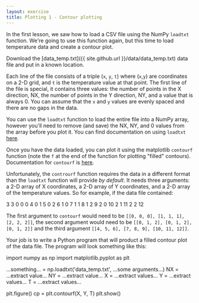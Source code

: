 ```yaml
---
layout: exercise
title: Plotting 1 - Contour plotting
---
```


In the first lesson, we saw how to load a CSV file using the NumPy `loadtxt` function. 
We're going to use this function again, but this time to load temperature data and 
create a contour plot.

Download the [data_temp.txt]({{ site.github.url }}/data/data_temp.txt) data file and
put in a known location. 

Each line of the file consists of a triple (`x`, `y`, `t`) where
(`x`,`y`) are coordinates on a 2-D grid, and `t` is the temperature value at that point.
The first line of the file is special, it contains three values: the number of points in the
X direction, NX, the number of points in the Y direction, NY, and a value that is always 0.
You can assume that the `x` and `y` values are evenly spaced and there are no gaps in the data.

You can use the `loadtxt` function to load the entire file into a NumPy array, however you'll
need to remove (and save) the NX, NY, and 0 values from the array before you plot it. You can
find documentation on using `loadtxt` [here](https://docs.scipy.org/doc/numpy/reference/generated/numpy.loadtxt.html).

Once you have the data loaded, you can plot it using the matplotlib `contourf` function (note the `f` at the end
of the function for plotting "filled" contours). Documentation for `contourf` is 
[here](https://matplotlib.org/api/_as_gen/matplotlib.axes.Axes.contourf.html). 

Unfortunately, the `controurf` function requires the data in a different format than the `loadtxt` function will
provide *by default*. It needs three arguments: a 2-D array of X coordinates, a 2-D array of Y coordinates, and a 2-D
array of the temperature values. So for example, if the data file contained:

 3 3 0
 0 0 4
 0 1 5
 0 2 6
 1 0 7
 1 1 8
 1 2 9
 2 0 10
 2 1 11
 2 2 12

The first argument to `contourf` would need to be `[[0, 0, 0], [1, 1, 1], [2, 2, 2]]`, the second argument
would need to be `[[0, 1, 2], [0, 1, 2], [0, 1, 2]]` and the third argument `[[4, 5, 6], [7, 8, 9], [10, 11, 12]]`.

Your job is to write a Python program that will product a filled contour plot of the data file. The program will look
something like this:

 import numpy as np
 import matplotlib.pyplot as plt
 
 ...something... = np.loadtxt('data_temp.txt', ...some arguments...)
 NX = ...extract value...
 NY = ...extract value...
 X = ...extract values...
 Y = ...extract values...
 T = ...extract values...
 
 plt.figure()
 cp = plt.contourf(X, Y, T)
 plt.show()
 


